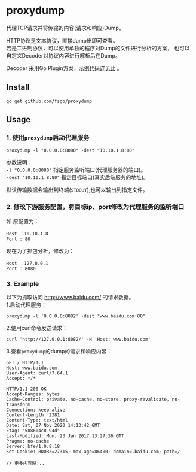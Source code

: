# proxydump
代理TCP请求并将传输的内容(请求和响应)Dump。  

HTTP协议是文本协议，直接dump出即可查看。  
若是二进制协议，可以使用单独的程序对Dump的文件进行分析的方案，
也可以自定义Decoder对协议内容进行解析后在Dump。  

Decoder 采用Go Plugin方案，[示例代码详见此](./examples/decoder/decoder.go) 。

## Install
```
go get github.com/fsgo/proxydump
```

## Usage

### 1. 使用`proxydump`启动代理服务
```
proxydump -l "0.0.0.0:8080" -dest "10.10.1.8:80"
```

参数说明：  
`-l "0.0.0.0:8080"` 指定服务监听端口(代理服务器的端口)。  
`-dest "10.10.1.8:80"` 指定目标端口(真实后端服务的地址)。  

默认传输数据会输出到终端(`STDOUT`),也可以输出到指定文件。  


### 2. 修改下游服务配置，将目标ip、port修改为代理服务的监听端口
如 原配置为：
```
Host ：10.10.1.8
Port : 80
```
现在为了抓包分析，修改为：
```
Host ：127.0.0.1
Port : 8080
```

### 3. Example 
以下为抓取访问 http://www.baidu.com/ 的请求数据。  
1.启动代理服务：  
```
proxydump -l '0.0.0.0:8082' -dest "www.baidu.com:80"
```
2.使用curl命令发送请求：
```
curl 'http://127.0.0.1:8082/' -H 'Host: www.baidu.com'
```
3.查看`proxydump`的dump的请求和响应内容：
```
GET / HTTP/1.1
Host: www.baidu.com
User-Agent: curl/7.64.1
Accept: */*

HTTP/1.1 200 OK
Accept-Ranges: bytes
Cache-Control: private, no-cache, no-store, proxy-revalidate, no-transform
Connection: keep-alive
Content-Length: 2381
Content-Type: text/html
Date: Sat, 07 Nov 2020 14:13:42 GMT
Etag: "588604c8-94d"
Last-Modified: Mon, 23 Jan 2017 13:27:36 GMT
Pragma: no-cache
Server: bfe/1.0.8.18
Set-Cookie: BDORZ=27315; max-age=86400; domain=.baidu.com; path=/

// 更多内容略...
```